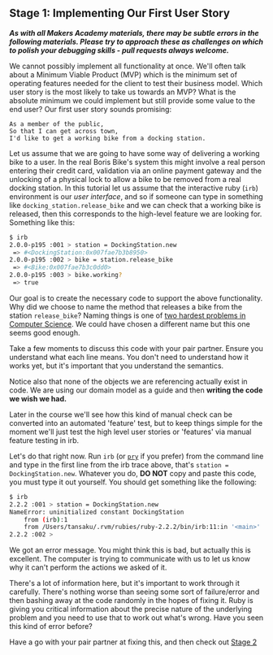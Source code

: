 ## Stage 1: Implementing Our First User Story

***As with all Makers Academy materials, there may be subtle errors in the following materials.  Please try to approach these as challenges on which to polish your debugging skills - pull requests always welcome.***

We cannot possibly implement all functionality at once. We'll often talk about a Minimum Viable Product (MVP) which is the minimum set of operating features needed for the client to test their business model.  Which user story is the most likely to take us towards an MVP? What is the absolute minimum we could implement but still provide some value to the end user? Our first user story sounds promising:

```
As a member of the public,
So that I can get across town,
I'd like to get a working bike from a docking station.
```

Let us assume that we are going to have some way of delivering a working bike to a user.  In the real Boris Bike's system this might involve a real person entering their credit card, validation via an online payment gateway and the unlocking of a physical lock to allow a bike to be removed from a real docking station.  In this tutorial let us assume that the interactive ruby (`irb`) environment is our *user interface*, and so if someone can type in something like `docking_station.release_bike` and we can check that a working bike is released, then this corresponds to the high-level feature we are looking for.  Something like this:

```sh
$ irb
2.0.0-p195 :001 > station = DockingStation.new
 => #<DockingStation:0x007fae7b3b8950>
2.0.0-p195 :002 > bike = station.release_bike
 => #<Bike:0x007fae7b3c0dd0>
2.0.0-p195 :003 > bike.working?
 => true
```

Our goal is to create the necessary code to support the above functionality.  Why did we choose to name the method that releases a bike from the station `release_bike`? Naming things is one of [two hardest problems in Computer Science](http://martinfowler.com/bliki/TwoHardThings.html). We could have chosen a different name but this one seems good enough.

Take a few moments to discuss this code with your pair partner.  Ensure you understand what each line means.  You don't need to understand how it works yet, but it's important that you understand the semantics.

Notice also that none of the objects we are referencing actually exist in code.  We are using our domain model as a guide and then **writing the code we wish we had.**

Later in the course we'll see how this kind of manual check can be converted into an automated 'feature' test, but  to keep things simple for the moment we'll just test the high level user stories or 'features' via manual feature testing in irb.

Let's do that right now. Run `irb` (or [`pry`](http://pryrepl.org/) if you prefer) from the command line and type in the first line from the irb trace above, that's `station = DockingStation.new`.  Whatever you do, **DO NOT** copy and paste this code, you must type it out yourself. You should get something like the following:

```sh
$ irb
2.2.2 :001 > station = DockingStation.new
NameError: uninitialized constant DockingStation
	from (irb):1
	from /Users/tansaku/.rvm/rubies/ruby-2.2.2/bin/irb:11:in '<main>'
2.2.2 :002 >
```

We got an error message.  You might think this is bad, but actually this is excellent.  The computer is trying to communicate with us to let us know why it can't perform the actions we asked of it.

There's a lot of information here, but it's important to work through it carefully.  There's nothing worse than seeing some sort of failure/error and then bashing away at the code randomly in the hopes of fixing it.  Ruby is giving you critical information about the precise nature of the underlying problem and you need to use that to work out what's wrong.  Have you seen this kind of error before?

Have a go with your pair partner at fixing this, and then check out [Stage 2](boris_bikes_stage_2.md)
